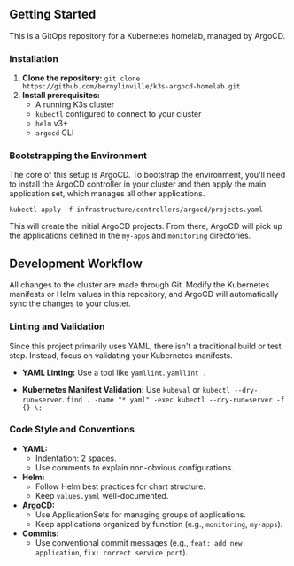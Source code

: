 ## Getting Started

This is a GitOps repository for a Kubernetes homelab, managed by ArgoCD.

### Installation

1.  **Clone the repository:**
    `git clone https://github.com/bernylinville/k3s-argocd-homelab.git`
2.  **Install prerequisites:**
    - A running K3s cluster
    - `kubectl` configured to connect to your cluster
    - `helm` v3+
    - `argocd` CLI

### Bootstrapping the Environment

The core of this setup is ArgoCD. To bootstrap the environment, you'll need to install the ArgoCD controller in your cluster and then apply the main application set, which manages all other applications.

`kubectl apply -f infrastructure/controllers/argocd/projects.yaml`

This will create the initial ArgoCD projects. From there, ArgoCD will pick up the applications defined in the `my-apps` and `monitoring` directories.

## Development Workflow

All changes to the cluster are made through Git. Modify the Kubernetes manifests or Helm values in this repository, and ArgoCD will automatically sync the changes to your cluster.

### Linting and Validation

Since this project primarily uses YAML, there isn't a traditional build or test step. Instead, focus on validating your Kubernetes manifests.

- **YAML Linting:** Use a tool like `yamllint`.
  `yamllint .`

- **Kubernetes Manifest Validation:** Use `kubeval` or `kubectl --dry-run=server`.
  `find . -name "*.yaml" -exec kubectl --dry-run=server -f {} \;`

### Code Style and Conventions

- **YAML:**
    - Indentation: 2 spaces.
    - Use comments to explain non-obvious configurations.
- **Helm:**
    - Follow Helm best practices for chart structure.
    - Keep `values.yaml` well-documented.
- **ArgoCD:**
    - Use ApplicationSets for managing groups of applications.
    - Keep applications organized by function (e.g., `monitoring`, `my-apps`).
- **Commits:**
    - Use conventional commit messages (e.g., `feat: add new application`, `fix: correct service port`).

